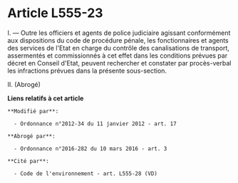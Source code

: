 # Article L555-23

I. ― Outre les officiers et agents de police judiciaire agissant conformément aux dispositions du code de procédure pénale,
les fonctionnaires et agents des services de l'Etat en charge du contrôle des canalisations de transport, assermentés et
commissionnés à cet effet dans les conditions prévues par décret en Conseil d'Etat, peuvent rechercher et constater par
procès-verbal les infractions prévues dans la présente sous-section. 

II. (Abrogé)

**Liens relatifs à cet article**

	**Modifié par**:

	  - Ordonnance n°2012-34 du 11 janvier 2012 - art. 17

	**Abrogé par**:

	  - Ordonnance n°2016-282 du 10 mars 2016 - art. 3

	**Cité par**:

	  - Code de l'environnement - art. L555-28 (VD)
